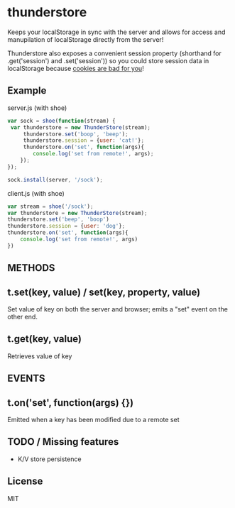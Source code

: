 # thunderstore

Keeps your localStorage in sync with the server and allows for access and manupilation of localStorage directly from the server! 

Thunderstore also exposes a convenient session property (shorthand for .get('session') and .set('session')) so you could store session data in localStorage because [cookies are bad for you](http://sitr.us/2011/08/26/cookies-are-bad-for-you.html)!

## Example

server.js (with shoe)

```javascript
var sock = shoe(function(stream) {
 var thunderstore = new ThunderStore(stream); 
 	 thunderstore.set('boop', 'beep');
	 thunderstore.session = {user: 'cat!'};
	 thunderstore.on('set', function(args){
		console.log('set from remote!', args);
	}); 
});

sock.install(server, '/sock');
```

client.js (with shoe)
```javascript
var stream = shoe('/sock');
var thunderstore = new ThunderStore(stream);
thunderstore.set('beep', 'boop')
thunderstore.session = {user: 'dog'};
thunderstore.on('set', function(args){
	console.log('set from remote!', args)
})
```

## METHODS

## t.set(key, value) / set(key, property, value)
Set value of key on both the server and browser; emits a "set" event on the other end.

## t.get(key, value)
Retrieves value of key

## EVENTS

## t.on('set', function(args) {})
Emitted when a key has been modified due to a remote set 



## TODO / Missing features
- K/V store persistence


## License

MIT
